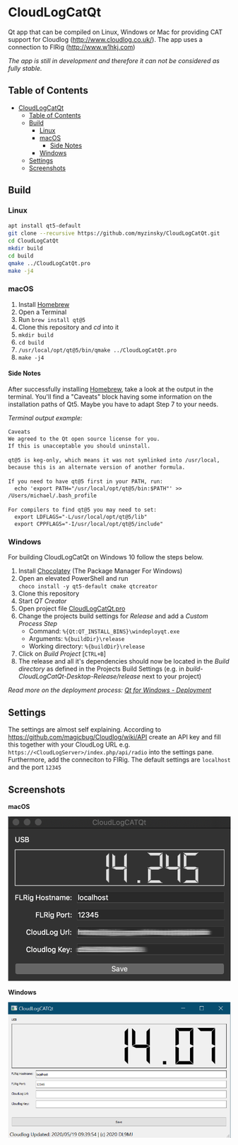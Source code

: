 # CloudLogCatQt

Qt app that can be compiled on  Linux, Windows or Mac for providing CAT support for Cloudlog (http://www.cloudlog.co.uk/).
The app uses a connection to FlRig (http://www.w1hkj.com)

_The app is still in development and therefore it can not be considered as fully stable._

## Table of Contents

- [CloudLogCatQt](#cloudlogcatqt)
  - [Table of Contents](#table-of-contents)
  - [Build](#build)
    - [Linux](#linux)
    - [macOS](#macos)
      - [Side Notes](#side-notes)
    - [Windows](#windows)
  - [Settings](#settings)
  - [Screenshots](#screenshots)

## Build

### Linux

```bash
apt install qt5-default
git clone --recursive https://github.com/myzinsky/CloudLogCatQt.git
cd CloudLogCatQt
mkdir build
cd build
qmake ../CloudLogCatQt.pro
make -j4
```

### macOS

1. Install [Homebrew]
2. Open a Terminal
3. Run `brew install qt@5`
4. Clone this repository and _cd_ into it
5. `mkdir build`
6. `cd build`
7. `/usr/local/opt/qt@5/bin/qmake ../CloudLogCatQt.pro`
8. `make -j4`


#### Side Notes 

After successfully installing [Homebrew], take a look at the output in the terminal. You'll find a "Caveats" block having some information on the installation paths of Qt5. Maybe you have to adapt Step 7 to your needs.

_Terminal output example:_

    Caveats
    We agreed to the Qt open source license for you.
    If this is unacceptable you should uninstall.

    qt@5 is keg-only, which means it was not symlinked into /usr/local,
    because this is an alternate version of another formula.

    If you need to have qt@5 first in your PATH, run:
      echo 'export PATH="/usr/local/opt/qt@5/bin:$PATH"' >> /Users/michael/.bash_profile

    For compilers to find qt@5 you may need to set:
      export LDFLAGS="-L/usr/local/opt/qt@5/lib"
      export CPPFLAGS="-I/usr/local/opt/qt@5/include"

### Windows

For building CloudLogCatQt on Windows 10 follow the steps below.

1. Install [Chocolatey] (The Package Manager For Windows)
2. Open an elevated PowerShell and run  
    `choco install -y qt5-default cmake qtcreator`
3. Clone this repository
4. Start _QT Creator_
5. Open project file [CloudLogCatQt.pro]()
6. Change the projects build settings for _Release_ and add a _Custom Process Step_
     - Command: `%{Qt:QT_INSTALL_BINS}\windeployqt.exe`
    - Arguments: `%{buildDir}\release`
    - Working directory: `%{buildDir}\release`
7. Click on _Build Project_ [`CTRL+B`]
8. The release and all it's dependencies should now be located in the _Build directory_ as defined in the Projects Build Settings (e.g. in _build-CloudLogCatQt-Desktop-Release/release_ next to your project)

_Read more on the deployment process: [Qt for Windows - Deployment]_

## Settings

The settings are almost self explaining. According to https://github.com/magicbug/Cloudlog/wiki/API create an API key and fill this together with your CloudLog URL e.g. ```https://<CloudLogServer>/index.php/api/radio``` into the settings pane. Furthermore, add the conneciton to FlRig. The default settings are ```localhost``` and the port ```12345```

## Screenshots

**macOS**

![CloudLogCatQt macOS Screenshot](doc/CloudLogCATQt.png "CloudLogCatQt")

**Windows**

![CloudLogCatQt Windows Screenshot](doc/Windows.png "CloudLogCatQt")



[Chocolatey]: https://chocolatey.org/install
[Homebrew]: https://brew.sh
[Qt for Windows - Deployment]: https://doc.qt.io/qt-5/windows-deployment.html
